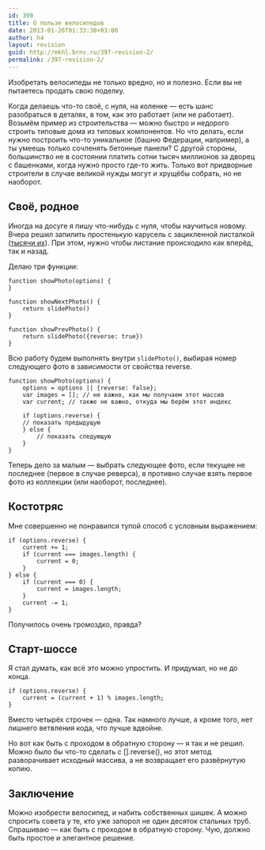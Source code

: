 ```yaml
---
id: 399
title: О пользе велосипедов
date: 2013-01-26T01:33:38+03:00
author: h4
layout: revision
guid: http://mkhl.brnv.ru/397-revision-2/
permalink: /397-revision-2/
---
```

Изобретать велосипеды не только вредно, но и полезно. Если вы не пытаетесь продать свою поделку.

Когда делаешь что-то своё, с нуля, на коленке — есть шанс разобраться в деталях, в том, как это работает (или не работает). Возьмём пример из строительства — можно быстро и недорого строить типовые дома из типовых компонентов. Но что делать, если нужно построить что-то уникальное (башню Федерации, например), а ты умеешь только сочленять бетонные панели? С другой стороны, большинство не в состоянии платить сотни тысяч миллионов за дворец с башенками, когда нужно просто где-то жить. Только вот придворные строители в случае великой нужды могут и хрущёбы собрать, но не наоборот.

## Своё, родное

Иногда на досуге я пишу что-нибудь с нуля, чтобы научиться новому. Вчера решил запилить простенькую карусель с зацикленной листалкой ([тысячи их](http://plugins.jquery.com/tag/slider/)). При этом, нужно чтобы листание происходило как вперёд, так и назад.

Делаю три функции:

    function showPhoto(options) {
    }
    
    function showNextPhoto() {
        return slidePhoto()
    }
    
    function showPrevPhoto() {
        return slidePhoto({reverse: true})
    }
    

Всю работу будем выполнять внутри `slidePhoto()`, выбирая номер следующего фото в зависимости от свойства reverse.

    function showPhoto(options) {
        options = options || {reverse: false};
        var images = []; // не важно, как мы получаем этот массив
        var current; // также не важно, откуда мы берём этот индекс
    
        if (options.reverse) {
        // показать предыдущую
        } else {
            // показать следующую
        }
    }
    

Теперь дело за малым — выбрать следующее фото, если текущее не последнее (первое в случае реверса), в противно случае взять первое фото из коллекции (или наоборот, последнее).

## Костотряс

Мне совершенно не понравился тупой способ с условным выражением:

    if (options.reverse) {
        current += 1;
        if (current === images.length) {
            current = 0;
        }
    } else {
        if (current === 0) {
            current = images.length;
        }
        current -= 1;
    }
    

Получилось очень громоздко, правда?

## Старт-шоссе

Я стал думать, как всё это можно упростить. И придумал, но не до конца.

    if (options.reverse) {
        current = (current + 1) % images.length;
    }
    

Вместо четырёх строчек — одна. Так намного лучше, а кроме того, нет лишнего ветвления кода, что лучше вдвойне.

Но вот как быть с проходом в обратную сторону — я так и не решил. Можно было бы что-то сделать с [].reverse(), но этот метод разворачивает исходный массива, а не возвращает его развёрнутую копию.

## Заключение

Можно изобрести велосипед, и набить собственных шишек. А можно спросить совета у те, кто уже запорол не один десяток стальных труб. Спрашиваю — как быть с проходом в обратную сторону. Чую, должно быть простое и элегантное решение.